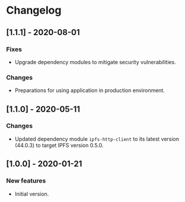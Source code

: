 # Changelog

## [1.1.1] - 2020-08-01

### Fixes
- Upgrade dependency modules to mitigate security vulnerabilities.

### Changes
- Preparations for using application in production environment.

## [1.1.0] - 2020-05-11

### Changes
- Updated dependency module `ipfs-http-client` to its latest version (44.0.3) to target IPFS version 0.5.0.

## [1.0.0] - 2020-01-21

### New features
- Initial version.